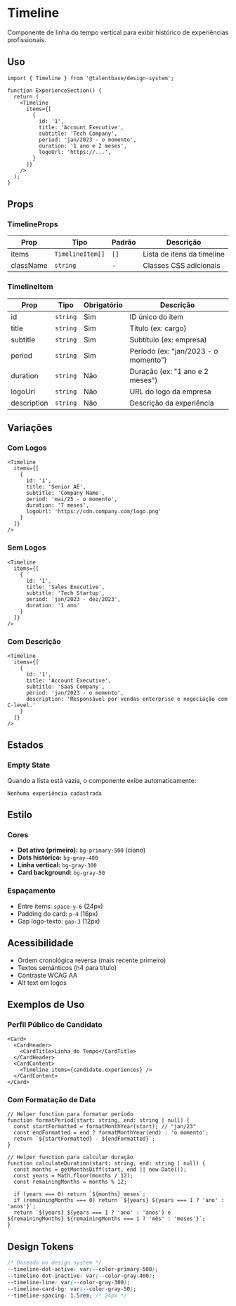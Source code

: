 # Timeline

Componente de linha do tempo vertical para exibir histórico de experiências profissionais.

## Uso

```tsx
import { Timeline } from '@talentbase/design-system';

function ExperienceSection() {
  return (
    <Timeline
      items={[
        {
          id: '1',
          title: 'Account Executive',
          subtitle: 'Tech Company',
          period: 'jan/2023 - o momento',
          duration: '1 ano e 2 meses',
          logoUrl: 'https://...',
        }
      ]}
    />
  );
}
```

## Props

### TimelineProps

| Prop | Tipo | Padrão | Descrição |
|------|------|--------|-----------|
| items | `TimelineItem[]` | `[]` | Lista de itens da timeline |
| className | `string` | - | Classes CSS adicionais |

### TimelineItem

| Prop | Tipo | Obrigatório | Descrição |
|------|------|-------------|-----------|
| id | `string` | Sim | ID único do item |
| title | `string` | Sim | Título (ex: cargo) |
| subtitle | `string` | Sim | Subtítulo (ex: empresa) |
| period | `string` | Sim | Período (ex: "jan/2023 - o momento") |
| duration | `string` | Não | Duração (ex: "1 ano e 2 meses") |
| logoUrl | `string` | Não | URL do logo da empresa |
| description | `string` | Não | Descrição da experiência |

## Variações

### Com Logos

```tsx
<Timeline
  items={[
    {
      id: '1',
      title: 'Senior AE',
      subtitle: 'Company Name',
      period: 'mai/25 - o momento',
      duration: '7 meses',
      logoUrl: 'https://cdn.company.com/logo.png'
    }
  ]}
/>
```

### Sem Logos

```tsx
<Timeline
  items={[
    {
      id: '1',
      title: 'Sales Executive',
      subtitle: 'Tech Startup',
      period: 'jan/2023 - dez/2023',
      duration: '1 ano'
    }
  ]}
/>
```

### Com Descrição

```tsx
<Timeline
  items={[
    {
      id: '1',
      title: 'Account Executive',
      subtitle: 'SaaS Company',
      period: 'jan/2023 - o momento',
      description: 'Responsável por vendas enterprise e negociação com C-level.'
    }
  ]}
/>
```

## Estados

### Empty State

Quando a lista está vazia, o componente exibe automaticamente:

```
Nenhuma experiência cadastrada
```

## Estilo

### Cores

- **Dot ativo (primeiro):** `bg-primary-500` (ciano)
- **Dots histórico:** `bg-gray-400`
- **Linha vertical:** `bg-gray-300`
- **Card background:** `bg-gray-50`

### Espaçamento

- Entre items: `space-y-6` (24px)
- Padding do card: `p-4` (16px)
- Gap logo-texto: `gap-3` (12px)

## Acessibilidade

- Ordem cronológica reversa (mais recente primeiro)
- Textos semânticos (h4 para título)
- Contraste WCAG AA
- Alt text em logos

## Exemplos de Uso

### Perfil Público de Candidato

```tsx
<Card>
  <CardHeader>
    <CardTitle>Linha do Tempo</CardTitle>
  </CardHeader>
  <CardContent>
    <Timeline items={candidate.experiences} />
  </CardContent>
</Card>
```

### Com Formatação de Data

```tsx
// Helper function para formatar período
function formatPeriod(start: string, end: string | null) {
  const startFormatted = formatMonthYear(start); // "jan/23"
  const endFormatted = end ? formatMonthYear(end) : 'o momento';
  return `${startFormatted} - ${endFormatted}`;
}

// Helper function para calcular duração
function calculateDuration(start: string, end: string | null) {
  const months = getMonthsDiff(start, end || new Date());
  const years = Math.floor(months / 12);
  const remainingMonths = months % 12;

  if (years === 0) return `${months} meses`;
  if (remainingMonths === 0) return `${years} ${years === 1 ? 'ano' : 'anos'}`;
  return `${years} ${years === 1 ? 'ano' : 'anos'} e ${remainingMonths} ${remainingMonths === 1 ? 'mês' : 'meses'}`;
}
```

## Design Tokens

```css
/* Baseado no design system */
--timeline-dot-active: var(--color-primary-500);
--timeline-dot-inactive: var(--color-gray-400);
--timeline-line: var(--color-gray-300);
--timeline-card-bg: var(--color-gray-50);
--timeline-spacing: 1.5rem; /* 24px */
```
